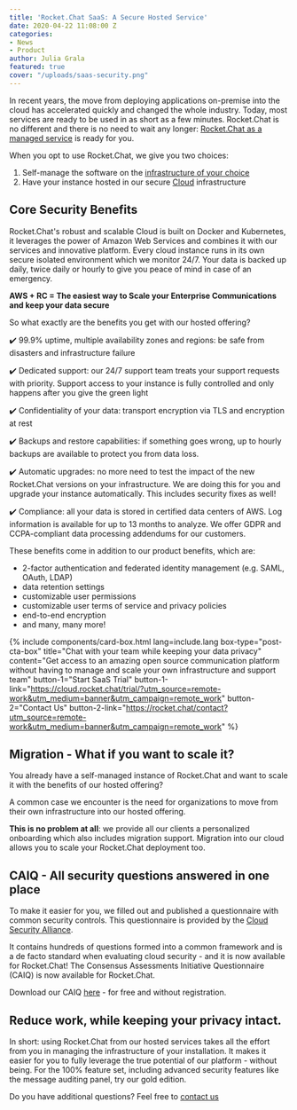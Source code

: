 ```yaml
---
title: 'Rocket.Chat SaaS: A Secure Hosted Service'
date: 2020-04-22 11:08:00 Z
categories:
- News
- Product
author: Julia Grala
featured: true
cover: "/uploads/saas-security.png"
---
```


In recent years, the move from deploying applications on-premise into the cloud has accelerated quickly and changed the whole industry. Today, most services are ready to be used in as short as a few minutes. Rocket.Chat is no different and there is no need to wait any longer: [Rocket.Chat as a managed service](https://rocket.chat/docs/installation/rocket-chat-cloud/) is ready for you.

When you opt to use Rocket.Chat, we give you two choices:

1. Self-manage the software on the [infrastructure of your choice](https://rocket.chat/install)
2. Have your instance hosted in our secure [Cloud](https://rocket.chat/pricing#cloud) infrastructure

## Core Security Benefits

Rocket.Chat's robust and scalable Cloud is built on Docker and Kubernetes, it leverages the power of Amazon Web Services and combines it with our services and innovative platform. Every cloud instance runs in its own secure isolated environment which we monitor 24/7. Your data is backed up daily, twice daily or hourly to give you peace of mind in case of an emergency.

**AWS + RC = The easiest way to Scale your Enterprise Communications and keep your data secure**

So what exactly are the benefits you get with our hosted offering?

✔️ 99.9% uptime, multiple availability zones and regions: be safe from disasters and infrastructure failure

✔️ Dedicated support: our 24/7 support team treats your support requests with priority. Support access to your instance is fully controlled and only happens after you give the green light

✔️ Confidentiality of your data: transport encryption via TLS and encryption at rest

✔️ Backups and restore capabilities: if something goes wrong, up to hourly backups are available to protect you from data loss.

✔️ Automatic upgrades: no more need to test the impact of the new Rocket.Chat versions on your infrastructure. We are doing this for you and upgrade your instance automatically. This includes security fixes as well!

✔️ Compliance: all your data is stored in certified data centers of AWS. Log information is available for up to 13 months to analyze. We offer GDPR and CCPA-compliant data processing addendums for our customers.

These benefits come in addition to our product benefits, which are:

- 2-factor authentication and federated identity management (e.g. SAML, OAuth, LDAP)
- data retention settings
- customizable user permissions
- customizable user terms of service and privacy policies
- end-to-end encryption
- and many, many more!

<div class="space--3"></div>

{% include components/card-box.html lang=include.lang box-type="post-cta-box" title="Chat with your team while keeping your data privacy" content="Get access to an amazing open source communication platform without having to manage and scale your own infrastructure and support team" button-1="Start SaaS Trial" button-1-link="https://cloud.rocket.chat/trial/?utm_source=remote-work&utm_medium=banner&utm_campaign=remote_work" button-2="Contact Us" button-2-link="https://rocket.chat/contact?utm_source=remote-work&utm_medium=banner&utm_campaign=remote_work" %}

<div class="space--3"></div>

## Migration - What if you want to scale it?

You already have a self-managed instance of Rocket.Chat and want to scale it with the benefits of our hosted offering?

A common case we encounter is the need for organizations to move from their own infrastructure into our hosted offering.

**This is no problem at all**: we provide all our clients a personalized onboarding which also includes migration support. Migration into our cloud allows you to scale your Rocket.Chat deployment too.

## CAIQ - All security questions answered in one place

To make it easier for you, we filled out and published a questionnaire with common security controls. This questionnaire is provided by the [Cloud Security Alliance](https://cloudsecurityalliance.org).

It contains hundreds of questions formed into a common framework and is a de facto standard when evaluating cloud security - and it is now available for Rocket.Chat! The Consensus Assessments Initiative Questionnaire (CAIQ) is now available for Rocket.Chat.

Download our CAIQ [here](https://cloudsecurityalliance.org/star/registry/rocket-chat) - for free and without registration.

## Reduce work, while keeping your privacy intact.

In short: using Rocket.Chat from our hosted services takes all the effort from you in managing the infrastructure of your installation. It makes it easier for you to fully leverage the true potential of our platform - without being. For the 100% feature set, including advanced security features like the message auditing panel, try our gold edition.

Do you have additional questions? Feel free to [contact us](https://rocket.chat/contact?utm_source=blog-secure-cloud&utm_medium=website&utm_campaign=security)


